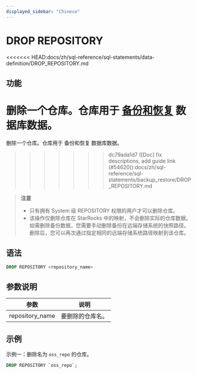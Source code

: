 ```yaml
---
displayed_sidebar: "Chinese"
---
```


# DROP REPOSITORY

<<<<<<< HEAD:docs/zh/sql-reference/sql-statements/data-definition/DROP_REPOSITORY.md
## 功能

删除一个仓库。仓库用于 [备份和恢复](../../../administration/Backup_and_restore.md) 数据库数据。
=======
删除一个仓库。仓库用于 备份和恢复 数据库数据。
>>>>>>> dc79ada1d7 ([Doc] fix descriptions, add guide link (#54620)):docs/zh/sql-reference/sql-statements/backup_restore/DROP_REPOSITORY.md

> **注意**
>
> - 只有拥有 System 级 REPOSITORY 权限的用户才可以删除仓库。
> - 该操作仅删除仓库在 StarRocks 中的映射，不会删除实际的仓库数据。如需删除备份数据，您需要手动删除备份在远端存储系统的快照路径。删除后，您可以再次通过指定相同的远端存储系统路径映射到该仓库。

## 语法

```SQL
DROP REPOSITORY <repository_name>
```

## 参数说明

| **参数**        | **说明**         |
| --------------- | ---------------- |
| repository_name | 要删除的仓库名。 |

## 示例

示例一：删除名为 `oss_repo` 的仓库。

```SQL
DROP REPOSITORY `oss_repo`;
```
